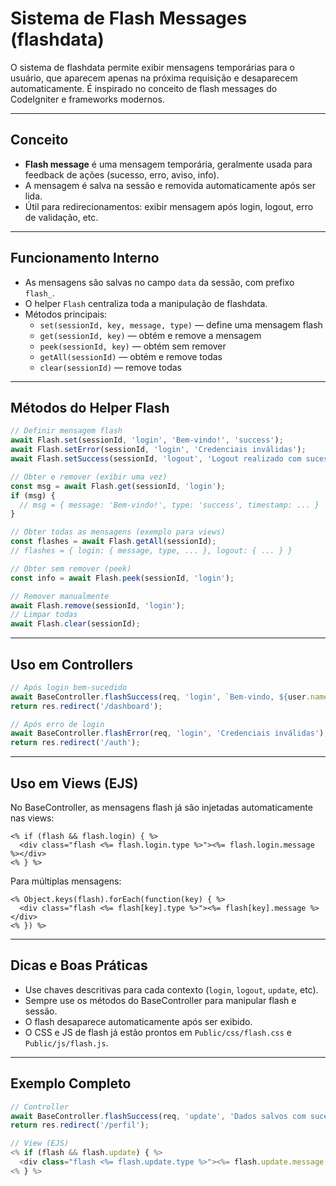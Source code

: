 # Sistema de Flash Messages (flashdata)

O sistema de flashdata permite exibir mensagens temporárias para o usuário, que aparecem apenas na próxima requisição e desaparecem automaticamente. É inspirado no conceito de flash messages do CodeIgniter e frameworks modernos.

---

## Conceito
- **Flash message** é uma mensagem temporária, geralmente usada para feedback de ações (sucesso, erro, aviso, info).
- A mensagem é salva na sessão e removida automaticamente após ser lida.
- Útil para redirecionamentos: exibir mensagem após login, logout, erro de validação, etc.

---

## Funcionamento Interno
- As mensagens são salvas no campo `data` da sessão, com prefixo `flash_`.
- O helper `Flash` centraliza toda a manipulação de flashdata.
- Métodos principais:
  - `set(sessionId, key, message, type)` — define uma mensagem flash
  - `get(sessionId, key)` — obtém e remove a mensagem
  - `peek(sessionId, key)` — obtém sem remover
  - `getAll(sessionId)` — obtém e remove todas
  - `clear(sessionId)` — remove todas

---

## Métodos do Helper Flash

```js
// Definir mensagem flash
await Flash.set(sessionId, 'login', 'Bem-vindo!', 'success');
await Flash.setError(sessionId, 'login', 'Credenciais inválidas');
await Flash.setSuccess(sessionId, 'logout', 'Logout realizado com sucesso!');

// Obter e remover (exibir uma vez)
const msg = await Flash.get(sessionId, 'login');
if (msg) {
  // msg = { message: 'Bem-vindo!', type: 'success', timestamp: ... }
}

// Obter todas as mensagens (exemplo para views)
const flashes = await Flash.getAll(sessionId);
// flashes = { login: { message, type, ... }, logout: { ... } }

// Obter sem remover (peek)
const info = await Flash.peek(sessionId, 'login');

// Remover manualmente
await Flash.remove(sessionId, 'login');
// Limpar todas
await Flash.clear(sessionId);
```

---

## Uso em Controllers

```js
// Após login bem-sucedido
await BaseController.flashSuccess(req, 'login', `Bem-vindo, ${user.name}!`);
return res.redirect('/dashboard');

// Após erro de login
await BaseController.flashError(req, 'login', 'Credenciais inválidas');
return res.redirect('/auth');
```

---

## Uso em Views (EJS)

No BaseController, as mensagens flash já são injetadas automaticamente nas views:

```ejs
<% if (flash && flash.login) { %>
  <div class="flash <%= flash.login.type %>"><%= flash.login.message %></div>
<% } %>
```

Para múltiplas mensagens:
```ejs
<% Object.keys(flash).forEach(function(key) { %>
  <div class="flash <%= flash[key].type %>"><%= flash[key].message %></div>
<% }) %>
```

---

## Dicas e Boas Práticas
- Use chaves descritivas para cada contexto (`login`, `logout`, `update`, etc).
- Sempre use os métodos do BaseController para manipular flash e sessão.
- O flash desaparece automaticamente após ser exibido.
- O CSS e JS de flash já estão prontos em `Public/css/flash.css` e `Public/js/flash.js`.

---

## Exemplo Completo

```js
// Controller
await BaseController.flashSuccess(req, 'update', 'Dados salvos com sucesso!');
return res.redirect('/perfil');

// View (EJS)
<% if (flash && flash.update) { %>
  <div class="flash <%= flash.update.type %>"><%= flash.update.message %></div>
<% } %>
``` 